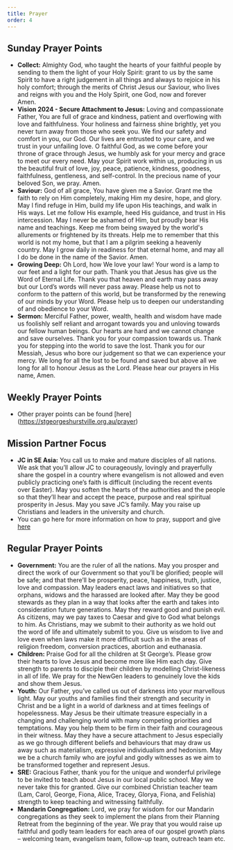 ```yaml
---
title: Prayer
order: 4
---
```


## Sunday Prayer Points


- **Collect:** Almighty God, who taught the hearts of your faithful people by sending to them the light of your Holy Spirit: grant to us by the same Spirit to have a right judgement in all things and always to rejoice in his holy comfort; through the merits of Christ Jesus our Saviour, who lives and reigns with you and the Holy Spirit, one God, now and forever Amen.
- **Vision 2024 - Secure Attachment to Jesus:** Loving and compassionate Father, You are full of grace and kindness, patient and overflowing with love and faithfulness. Your holiness and fairness shine brightly, yet you never turn away from those who seek you. We find our safety and comfort in you, our God. Our lives are entrusted to your care, and we trust in your unfailing love. O faithful God, as we come before your throne of grace through Jesus, we humbly ask for your mercy and grace to meet our every need. May your Spirit work within us, producing in us the beautiful fruit of love, joy, peace, patience, kindness, goodness, faithfulness, gentleness, and self-control. In the precious name of your beloved Son, we pray. Amen.
- **Saviour:** God of all grace, You have given me a Savior. Grant me the faith to rely on Him completely, making Him my desire, hope, and glory. May I find refuge in Him, build my life upon His teachings, and walk in His ways. Let me follow His example, heed His guidance, and trust in His intercession. May I never be ashamed of Him, but proudly bear His name and teachings. Keep me from being swayed by the world's allurements or frightened by its threats. Help me to remember that this world is not my home, but that I am a pilgrim seeking a heavenly country. May I grow daily in readiness for that eternal home, and may all I do be done in the name of the Savior. Amen.
- **Growing Deep:** Oh Lord, how We love your law! Your word is a lamp to our feet and a light for our path. Thank you that Jesus has give us the Word of Eternal Life. Thank you that heaven and earth may pass away but our Lord’s words will never pass away. Please help us not to conform to the pattern of this world, but be transformed by the renewing of our minds by your Word. Please help us to deepen our understanding of and obedience to your Word. 
- **Sermon:** Merciful Father, power, wealth, health and wisdom have made us foolishly self reliant and arrogant towards you and unloving towards our fellow human beings. Our hearts are hard and we cannot change and save ourselves. Thank you for your compassion towards us. Thank you for stepping into the world to save the lost. Thank you for our Messiah, Jesus who bore our judgement so that we can experience your mercy. We long for all the lost to be found and saved but above all we long for all to honour Jesus as the Lord. Please hear our prayers in His name, Amen.  


## Weekly Prayer Points
- Other prayer points can be found [here] (https://stgeorgeshurstville.org.au/prayer)


## Mission Partner Focus
- **JC in SE Asia:** You call us to make and mature disciples of all nations. We ask that you’ll allow JC to courageously, lovingly and prayerfully share the gospel in a country where evangelism is not allowed and even publicly practicing one’s faith is difficult (including the recent events over Easter). May you soften the hearts of the authorities and the people so that they’ll hear and accept the peace, purpose and real spiritual prosperity in Jesus. May you save JC’s family. May you raise up Christians and leaders in the university and church. 
- You can go here for more information on how to pray, support and give [here](https://stgeorgeshurstville.org.au/mission-partners)


## Regular Prayer Points
- **Government:** You are the ruler of all the nations. May you prosper and direct the work of our Government so that you’ll be glorified; people will be safe; and that there’ll be prosperity, peace, happiness, truth, justice, love and compassion. May leaders enact laws and initiatives so that orphans, widows and the harassed are looked after. May they be good stewards as they plan in a way that looks after the earth and takes into consideration future generations. May they reward good and punish evil. As citizens, may we pay taxes to Caesar and give to God what belongs to him. As Christians, may we submit to their authority as we hold out the word of life and ultimately submit to you. Give us wisdom to live and love even when laws make it more difficult such as in the areas of religion freedom, conversion practices, abortion and euthanasia. 
- **Children:** Praise God for all the children at St George’s. Please grow their hearts to love Jesus and become more like Him each day. Give strength to parents to disciple their children by modelling Christ-likeness in all of life. We pray for the NewGen leaders to genuinely love the kids and show them Jesus.
- **Youth:** Our Father, you’ve called us out of darkness into your marvellous light. May our youths and families find their strength and security in Christ and be a light in a world of darkness and at times feelings of hopelessness. May Jesus be their ultimate treasure especially in a changing and challenging world with many competing priorities and temptations. May you help them to be firm in their faith and courageous in their witness. May they have a secure attachment to Jesus especially as we go through different beliefs and behaviours that may draw us away such as materialism, expressive individualism and hedonism. May we be a church family who are joyful and godly witnesses as we aim to be transformed together and represent Jesus.
- **SRE:** Gracious Father, thank you for the unique and wonderful privilege to be invited to teach about Jesus in our local public school. May we never take this for granted. Give our combined Christian teacher team (Lam, Carol, George, Fiona, Alice, Tracey, Glorya, Fiona, and Felishia) strength to keep teaching and witnessing faithfully.
- **Mandarin Congregation:** Lord, we pray for wisdom for our Mandarin congregations as they seek to implement the plans from their Planning Retreat from the beginning of the year. We pray that you would raise up faithful and godly team leaders for each area of our gospel growth plans – welcoming team, evangelism team, follow-up team, outreach team etc.
